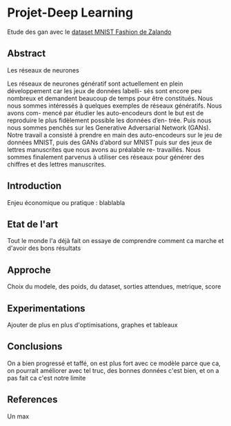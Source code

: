 # Projet-Deep Learning
Etude des gan avec le [dataset MNIST Fashion de Zalando]((https://github.com/zalandoresearch/fashion-mnist))

 ## Abstract

Les réseaux de neurones

Les réseaux de neurones génératif sont actuellement
en plein développement car les jeux de données labelli-
sés sont encore peu nombreux et demandent beaucoup de
temps pour être constitués. Nous nous sommes intéressés à
quelques exemples de réseaux génératifs. Nous avons com-
mencé par étudier les auto-encodeurs dont le but est de
reproduire le plus fidèlement possible les données d’en-
trée. Puis nous nous sommes penchés sur les Generative
Adversarial Network (GANs). Notre travail a consisté à
prendre en main des auto-encodeurs sur le jeu de données
MNIST, puis des GANs d’abord sur MNIST puis sur des
jeux de lettres manuscrites que nous avons au préalable re-
travaillés. Nous sommes finalement parvenus à utiliser ces
réseaux pour générer des chiffres et des lettres manuscrites.

 ## Introduction
 
Enjeu économique ou pratique : blablabla
 
 ## Etat de l'art
 
 Tout le monde l'a déjà fait on essaye de comprendre comment ca marche et d'avoir des bons résultats
 
 ## Approche
 
 Choix du modele, des poids, du dataset, sorties attendues, metrique, score
 
 ## Experimentations
 
 Ajouter de plus en plus d'optimisations, graphes et tableaux
 
 ## Conclusions
 
 On a bien progressé et taffé, on est plus fort avec ce modèle parce que ca, 
 on pourrait améliorer avec tel truc, des bonnes données c'est bien, 
 et on a pas fait ca c'est notre limite
 
 ## References
 
 Un max
 